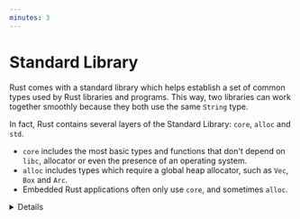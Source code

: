 ```yaml
---
minutes: 3
---
```


# Standard Library

Rust comes with a standard library which helps establish a set of common types
used by Rust libraries and programs. This way, two libraries can work together
smoothly because they both use the same `String` type.

In fact, Rust contains several layers of the Standard Library: `core`, `alloc` and `std`.
* `core` includes the most basic types and functions that don't depend on `libc`, allocator or
  even the presence of an operating system.
* `alloc` includes types which require a global heap allocator, such as `Vec`, `Box` and `Arc`.
* Embedded Rust applications often only use `core`, and sometimes `alloc`.

<details>

For each of the slides in this section, spend some time reviewing the
documentation pages, highlighting some of the more common methods.

</details>
